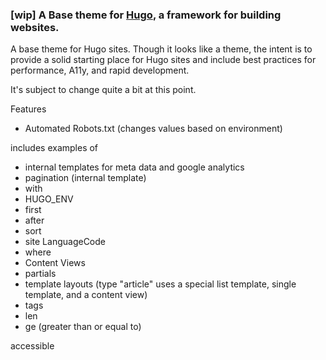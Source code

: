 ### [wip] A Base theme for [Hugo](http://gohugo.io/), a framework for building websites.

A base theme for Hugo sites. Though it looks like a theme, the intent is to provide a solid starting place for Hugo sites and include best practices for performance, A11y, and rapid development.

It's subject to change quite a bit at this point.


Features

- Automated Robots.txt (changes values based on environment)

includes examples of

- internal templates for meta data and google analytics
- pagination (internal template)
- with
- HUGO_ENV
- first
- after
- sort
- site LanguageCode
- where
- Content Views
- partials
- template layouts (type "article" uses a special list template, single template,  and a content view)
- tags
- len
- ge (greater than or equal to)

accessible
